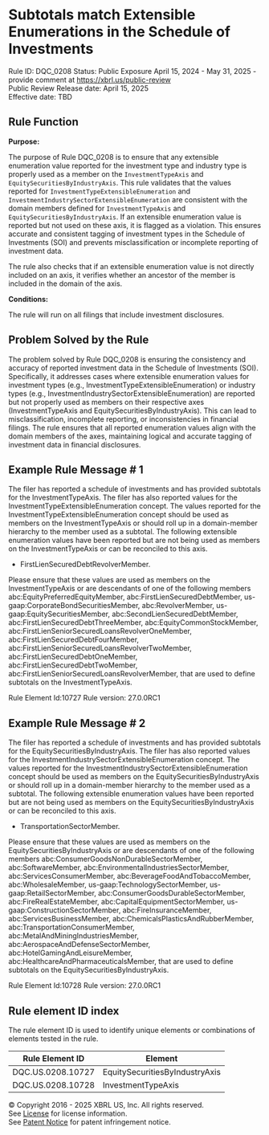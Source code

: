 # Subtotals match Extensible Enumerations in the Schedule of Investments
Rule ID: DQC_0208
Status: Public Exposure April 15, 2024 - May 31, 2025 - provide comment at https://xbrl.us/public-review  
Public Review Release date: April 15, 2025  
Effective date: TBD

## Rule Function

**Purpose:** 

The purpose of Rule DQC_0208 is to ensure that any extensible enumeration value reported for the investment type and industry type is properly used as a member on the `InvestmentTypeAxis` and `EquitySecuritiesByIndustryAxis`. This rule validates that the values reported for `InvestmentTypeExtensibleEnumeration` and `InvestmentIndustrySectorExtensibleEnumeration` are consistent with the domain members defined for `InvestmentTypeAxis` and `EquitySecuritiesByIndustryAxis`. If an extensible enumeration value is reported but not used on these axis, it is flagged as a violation. This ensures accurate and consistent tagging of investment types in the Schedule of Investments (SOI) and prevents misclassification or incomplete reporting of investment data.

The rule also checks that if an extensible enumeration value is not directly included on an axis, it verifies whether an ancestor of the member is included in the domain of the axis.

**Conditions:**

The rule will run on all filings that include investment disclosures.

## Problem Solved by the Rule

The problem solved by Rule DQC_0208 is ensuring the consistency and accuracy of reported investment data in the Schedule of Investments (SOI). Specifically, it addresses cases where extensible enumeration values for investment types (e.g., InvestmentTypeExtensibleEnumeration) or industry types (e.g., InvestmentIndustrySectorExtensibleEnumeration) are reported but not properly used as members on their respective axes (InvestmentTypeAxis and EquitySecuritiesByIndustryAxis). This can lead to misclassification, incomplete reporting, or inconsistencies in financial filings. The rule ensures that all reported enumeration values align with the domain members of the axes, maintaining logical and accurate tagging of investment data in financial disclosures.

## Example Rule Message # 1

The filer has reported a schedule of investments and has provided subtotals for the InvestmentTypeAxis.  The filer has also reported values for the InvestmentTypeExtensibleEnumeration concept.  The values reported for the InvestmentTypeExtensibleEnumeration concept should be used as members on the InvestmentTypeAxis or should roll up in a domain-member hierarchy to the member used as a subtotal.  The following extensible enumeration values have been reported but are not being used as members on the InvestmentTypeAxis or can be reconciled to this axis. 

- FirstLienSecuredDebtRevolverMember.  

Please ensure that these values are used as members on the InvestmentTypeAxis or are descendants of one of the following members abc:EquityPreferredEquityMember, abc:FirstLienSecuredDebtMember, us-gaap:CorporateBondSecuritiesMember, abc:RevolverMember, us-gaap:EquitySecuritiesMember, abc:SecondLienSecuredDebtMember, abc:FirstLienSecuredDebtThreeMember, abc:EquityCommonStockMember, abc:FirstLienSeniorSecuredLoansRevolverOneMember, abc:FirstLienSecuredDebtFourMember, abc:FirstLienSeniorSecuredLoansRevolverTwoMember, abc:FirstLienSecuredDebtOneMember, abc:FirstLienSecuredDebtTwoMember, abc:FirstLienSeniorSecuredLoansRevolverMember, that are used to define subtotals on the InvestmentTypeAxis.

Rule Element Id:10727
Rule version: 27.0.0RC1


## Example Rule Message # 2

The filer has reported a schedule of investments and has provided subtotals for the EquitySecuritiesByIndustryAxis.  The filer has also reported values for the InvestmentIndustrySectorExtensibleEnumeration concept.  The values reported for the InvestmentIndustrySectorExtensibleEnumeration concept should be used as members on the EquitySecuritiesByIndustryAxis or should roll up in a domain-member hierarchy to the member used as a subtotal.  The following extensible enumeration values have been reported but are not being used as members on the EquitySecuritiesByIndustryAxis or can be reconciled to this axis. 

- TransportationSectorMember.  

Please ensure that these values are used as members on the EquitySecuritiesByIndustryAxis or are descendants of one of the following members abc:ConsumerGoodsNonDurableSectorMember, abc:SoftwareMember, abc:EnvironmentalIndustriesSectorMember, abc:ServicesConsumerMember, abc:BeverageFoodAndTobaccoMember, abc:WholesaleMember, us-gaap:TechnologySectorMember, us-gaap:RetailSectorMember, abc:ConsumerGoodsDurableSectorMember, abc:FireRealEstateMember, abc:CapitalEquipmentSectorMember, us-gaap:ConstructionSectorMember, abc:FireInsuranceMember, abc:ServicesBusinessMember, abc:ChemicalsPlasticsAndRubberMember, abc:TransportationConsumerMember, abc:MetalAndMiningIndustriesMember, abc:AerospaceAndDefenseSectorMember, abc:HotelGamingAndLeisureMember, abc:HealthcareAndPharmaceuticalsMember, that are used to define subtotals on the EquitySecuritiesByIndustryAxis.


Rule Element Id:10728
Rule version: 27.0.0RC1


## Rule element ID index  
The rule element ID is used to identify unique elements or combinations of elements tested in the rule.

|Rule Element ID|Element|
|--- |--- |
| DQC.US.0208.10727 |EquitySecuritiesByIndustryAxis|
| DQC.US.0208.10728 |InvestmentTypeAxis|


© Copyright 2016 - 2025 XBRL US, Inc. All rights reserved.   
See [License](https://xbrl.us/dqc-license) for license information.  
See [Patent Notice](https://xbrl.us/dqc-patent) for patent infringement notice. 
